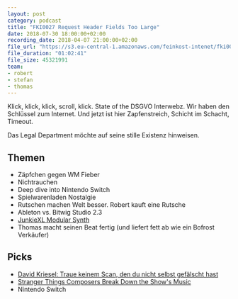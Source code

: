 ```yaml
---
layout: post
category: podcast
title: "FKI0027 Request Header Fields Too Large"
date: 2018-07-30 18:00:00+02:00
recording_date: 2018-04-07 21:00:00+02:00
file_url: "https://s3.eu-central-1.amazonaws.com/feinkost-intenet/fki0027.mp3"
file_duration: "01:02:41"
file_size: 45321991
team:
- robert
- stefan
- thomas
---
```


Klick, klick, klick, scroll, klick. State of the DSGVO Interwebz. Wir haben den Schlüssel zum Internet. Und jetzt ist hier Zapfenstreich, Schicht im Schacht, Timeout. 

Das Legal Department möchte auf seine stille Existenz hinweisen.

## Themen

- Zäpfchen gegen WM Fieber
- Nichtrauchen
- Deep dive into Nintendo Switch
- Spielwarenladen Nostalgie 
- Rutschen machen Welt besser. Robert kauft eine Rutsche
- Ableton vs. Bitwig Studio 2.3
- [JunkieXL Modular Synth](https://www.youtube.com/watch?v=cudr9Y9lEMI)
- Thomas macht seinen Beat fertig (und liefert fett ab wie ein Bofrost Verkäufer)

## Picks
- [David Kriesel: Traue keinem Scan, den du nicht selbst gefälscht hast](https://www.youtube.com/watch?v=7FeqF1-Z1g0)
- [Stranger Things Composers Break Down the Show's Music](https://www.youtube.com/watch?v=lIrBQim8dzk&start_radio=1&list=RDlIrBQim8dzk)
- Nintendo Switch
